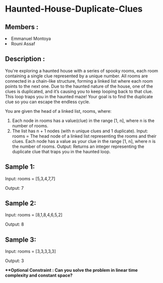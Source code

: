 # Haunted-House-Duplicate-Clues

## Members :

<li>Emmanuel Montoya</li>
<li>Rouni Assaf</li>

## Description :

You're exploring a haunted house with a series of spooky rooms, each room containing a
single clue represented by a unique number. All rooms are connected in a chain-like
structure, forming a linked list where each room points to the next one.
Due to the haunted nature of the house, one of the clues is duplicated, and it’s causing
you to keep looping back to that clue. This loop traps you in the haunted maze! Your goal
is to find the duplicate clue so you can escape the endless cycle.

You are given the head of a linked list, rooms, where:
1. Each node in rooms has a value(clue) in the range [1, n], where n is the number of
rooms.
2. The list has n + 1 nodes (with n unique clues and 1 duplicate).
Input:
rooms = The head node of a linked list representing the rooms and their clues. Each node
has a value as your clue in the range [1, n], where n is the number of rooms.
Output:
Returns an integer representing the duplicate clue that traps you in the haunted loop.


## Sample 1:
<p>Input: rooms = [5,3,4,7,7]</p>
<p>Output: 7</p>


## Sample 2:
<p>Input: rooms = [8,1,8,4,6,5,2]</p>
<p>Output: 8</p>


## Sample 3:
<p>Input: rooms = [3,3,3,3,3]</p>
<p>Output: 3</p>


<b>**Optional Constraint :
Can you solve the problem in linear time complexity and constant space?</b>

